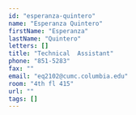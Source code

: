 ```yaml
---
id: "esperanza-quintero"
name: "Esperanza Quintero"
firstName: "Esperanza"
lastName: "Quintero"
letters: []
title: "Technical  Assistant"
phone: "851-5283"
fax: ""
email: "eq2102@cumc.columbia.edu"
room: "4th fl 415"
url: ""
tags: []
---
```

